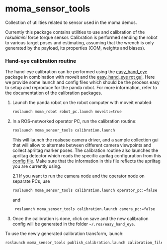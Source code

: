 # moma_sensor_tools

Collection of utilities related to sensor used in the moma demos.


Currently this package contains utilities to use and calibration of the _rokubimini_ force torque sensor.
Calibration is performed sending the robot to various target poses and estimating, assuming that the wrench is only generated by the payload, its properties (COM, weights and biases).


### Hand-eye calibration routine

The hand-eye calibration can be performed using the [easy_hand_eye](https://github.com/IFL-CAMP/easy_handeye) package in combination with moveit and the [easy_hand_eye rqt gui](https://github.com/IFL-CAMP/easy_handeye/tree/master/rqt_easy_handeye). Here we provide some launch and config files which should be the process easy to setup and reproduce for the panda robot. For more information, refer to the documentation of the calibration packages.  

1. Launch the panda robot on the robot computer with moveit enabled:
    ```bash
    roslaunch moma_robot robot_pc.launch moveit:=true
    ```
2. In a ROS-networked operator PC, run the calibration routine:
    ```bash
    roslaunch moma_sensor_tools calibration.launch 
    ```
    This will launch the realsese camera driver, and a sample collection gui that will allow to alternate between different camera viewpoints and collect apriltag marker poses. The calibration routine also launches the apriltag detector which reads the specific aprilag configuration from this [config file](config/handeye_calibration/apriltags.yaml). Make sure that the information in this file reflects the apriltag you are currently using.

    2.1 If you want to run the camera node and the operator node on separate PCs, use
    ```bash
    roslaunch moma_sensor_tools calibration.launch operator_pc:=false
    ```
   and
   ```bash
    roslaunch moma_sensor_tools calibration.launch camera_pc:=false
    ```
4. Once the calibration is done, click on save and the new calibration config will be generated in the folder `~/.ros/easy_hand_eye`.

To use the newly generated calibration transform, launch:
```bash
roslaunch moma_sensor_tools publish_calibration.launch calibration_file:=<path to calibration file>
```
